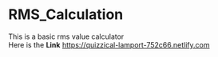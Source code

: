 # RMS_Calculation
This is a basic rms value calculator
<br>
Here is the <b>Link</b> https://quizzical-lamport-752c66.netlify.com
